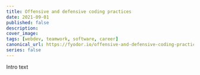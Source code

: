 ```yaml
---
title: Offensive and defensive coding practices
date: 2021-09-01
published: false
description: 
cover_image: 
tags: [webdev, teamwork, software, career]
canonical_url: https://fyodor.io/offensive-and-defensive-coding-practices/
series: false
---
```


Intro text